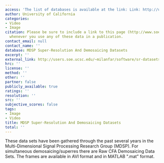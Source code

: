 ```yaml
---
access: 'The list of databases is available at the link: Link: http://users.soe.ucsc.edu/~milanfar/software/sr-datasets.html'
author: University of California
categories:
- Video
- Image
citation: Please be sure to include a link to this page (http://www.soe.ucsc.edu/~milanfar/software/sr-datasets.html)
  whenever you use any of these data in a publication.
contact_email: null
contact_name: ''
database: MDSP Super-Resolution And Demosaicing Datasets
excerpt: ''
external_link: http://users.soe.ucsc.edu/~milanfar/software/sr-datasets.html
hrc: ''
license: ''
method: ''
other: ''
partner: false
publicly_available: true
ratings: ''
resolution: ''
src: ''
subjective_scores: false
tags:
- Image
- Video
title: MDSP Super-Resolution And Demosaicing Datasets
total: ''
---
```


These data sets have been gathered through the past several years in the Multi-Dimensional Signal Processing Research Group (MDSP). For simultaneous demosaicing/superres there are Raw CFA Demosaicing Data Sets. The frames are available in AVI format and in MATLAB ".mat" format.